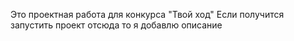 Это проектная работа для конкурса "Твой ход"
Если получится запустить проект отсюда то я добавлю описание
